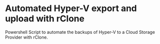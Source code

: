 # Automated Hyper-V export and upload with rClone
Powershell Script to automate the backups of Hyper-V to a Cloud Storage Provider with rClone.
